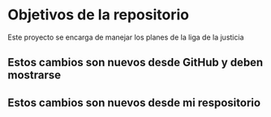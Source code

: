 # Objetivos de la repositorio

Este proyecto se encarga de manejar los planes de la liga de la justicia


## Estos cambios son nuevos desde GitHub y deben mostrarse
## Estos cambios son nuevos desde mi respositorio

